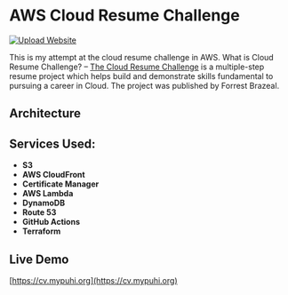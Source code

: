 # AWS Cloud Resume Challenge

[![Upload Website](https://img.shields.io/badge/Upload%20Website-passing-brightgreen)](#)

This is my attempt at the cloud resume challenge in AWS. What is Cloud Resume Challenge? – [The Cloud Resume Challenge](https://cloudresumechallenge.dev/) is a multiple-step resume project which helps build and demonstrate skills fundamental to pursuing a career in Cloud. The project was published by Forrest Brazeal.

## Architecture

<!--
![Architecture Diagram](path/here)
-->

## Services Used:
- **S3**
- **AWS CloudFront**
- **Certificate Manager**
- **AWS Lambda**
- **DynamoDB**
- **Route 53**
- **GitHub Actions**
- **Terraform**

## Live Demo
[https://cv.mypuhi.org](https://cv.mypuhi.org)
